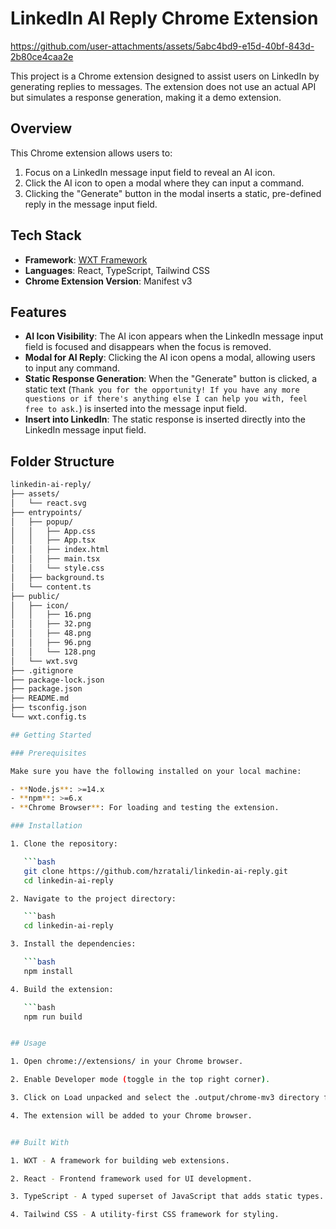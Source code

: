 # LinkedIn AI Reply Chrome Extension

https://github.com/user-attachments/assets/5abc4bd9-e15d-40bf-843d-2b80ce4caa2e

This project is a Chrome extension designed to assist users on LinkedIn by generating replies to messages. The extension does not use an actual API but simulates a response generation, making it a demo extension.

## Overview

This Chrome extension allows users to:

1. Focus on a LinkedIn message input field to reveal an AI icon.
2. Click the AI icon to open a modal where they can input a command.
3. Clicking the "Generate" button in the modal inserts a static, pre-defined reply in the message input field.

## Tech Stack

- **Framework**: [WXT Framework](https://wxt.dev/)
- **Languages**: React, TypeScript, Tailwind CSS
- **Chrome Extension Version**: Manifest v3

## Features

- **AI Icon Visibility**: The AI icon appears when the LinkedIn message input field is focused and disappears when the focus is removed.
- **Modal for AI Reply**: Clicking the AI icon opens a modal, allowing users to input any command.
- **Static Response Generation**: When the "Generate" button is clicked, a static text (`Thank you for the opportunity! If you have any more questions or if there's anything else I can help you with, feel free to ask.`) is inserted into the message input field.
- **Insert into LinkedIn**: The static response is inserted directly into the LinkedIn message input field.

## Folder Structure

````bash
linkedin-ai-reply/
├── assets/
│   └── react.svg
├── entrypoints/
│   ├── popup/
│   │   ├── App.css
│   │   ├── App.tsx
│   │   ├── index.html
│   │   ├── main.tsx
│   │   └── style.css
│   ├── background.ts
│   └── content.ts
├── public/
│   ├── icon/
│   │   ├── 16.png
│   │   ├── 32.png
│   │   ├── 48.png
│   │   ├── 96.png
│   │   └── 128.png
│   └── wxt.svg
├── .gitignore
├── package-lock.json
├── package.json
├── README.md
├── tsconfig.json
└── wxt.config.ts

## Getting Started

### Prerequisites

Make sure you have the following installed on your local machine:

- **Node.js**: >=14.x
- **npm**: >=6.x
- **Chrome Browser**: For loading and testing the extension.

### Installation

1. Clone the repository:

   ```bash
   git clone https://github.com/hzratali/linkedin-ai-reply.git
   cd linkedin-ai-reply

2. Navigate to the project directory:

   ```bash
   cd linkedin-ai-reply

3. Install the dependencies:

   ```bash
   npm install

4. Build the extension:

   ```bash
   npm run build


## Usage

1. Open chrome://extensions/ in your Chrome browser.

2. Enable Developer mode (toggle in the top right corner).

3. Click on Load unpacked and select the .output/chrome-mv3 directory from the project folder.

4. The extension will be added to your Chrome browser.


## Built With

1. WXT - A framework for building web extensions.

2. React - Frontend framework used for UI development.

3. TypeScript - A typed superset of JavaScript that adds static types.

4. Tailwind CSS - A utility-first CSS framework for styling.
````

